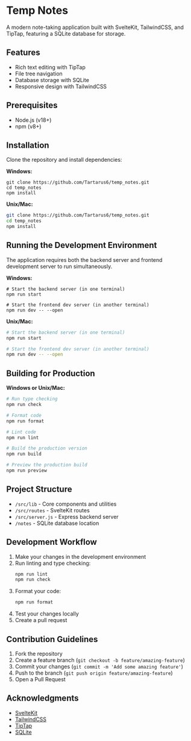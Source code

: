 # Temp Notes

A modern note-taking application built with SvelteKit, TailwindCSS, and TipTap, featuring a SQLite database for storage.

## Features

- Rich text editing with TipTap
- File tree navigation
- Database storage with SQLite
- Responsive design with TailwindCSS

## Prerequisites

- Node.js (v18+)
- npm (v8+)

## Installation

Clone the repository and install dependencies:

**Windows:**
```batch
git clone https://github.com/Tartarus6/temp_notes.git
cd temp_notes
npm install
```

**Unix/Mac:**
```bash
git clone https://github.com/Tartarus6/temp_notes.git
cd temp_notes
npm install
```

## Running the Development Environment

The application requires both the backend server and frontend development server to run simultaneously.

**Windows:**
```batch
# Start the backend server (in one terminal)
npm run start

# Start the frontend dev server (in another terminal)
npm run dev -- --open
```

**Unix/Mac:**
```bash
# Start the backend server (in one terminal)
npm run start

# Start the frontend dev server (in another terminal)
npm run dev -- --open
```

## Building for Production

**Windows or Unix/Mac:**
```bash
# Run type checking
npm run check

# Format code
npm run format

# Lint code
npm run lint

# Build the production version
npm run build

# Preview the production build
npm run preview
```

## Project Structure

- `/src/lib` - Core components and utilities
- `/src/routes` - SvelteKit routes
- `/src/server.js` - Express backend server
- `/notes` - SQLite database location

## Development Workflow

1. Make your changes in the development environment
2. Run linting and type checking:
   ```bash
   npm run lint
   npm run check
   ```
3. Format your code:
   ```bash
   npm run format
   ```
4. Test your changes locally
5. Create a pull request

## Contribution Guidelines

1. Fork the repository
2. Create a feature branch (`git checkout -b feature/amazing-feature`)
3. Commit your changes (`git commit -m 'Add some amazing feature'`)
4. Push to the branch (`git push origin feature/amazing-feature`)
5. Open a Pull Request

## Acknowledgments

- [SvelteKit](https://kit.svelte.dev/)
- [TailwindCSS](https://tailwindcss.com/)
- [TipTap](https://tiptap.dev/)
- [SQLite](https://www.sqlite.org/)